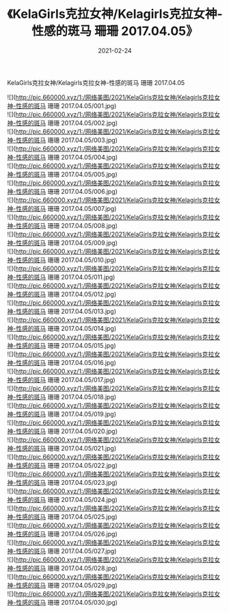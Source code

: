 ﻿---
layout: post
title:  《KelaGirls克拉女神/Kelagirls克拉女神-性感的斑马 珊珊 2017.04.05》
date:   2021-02-24
img: http://pic.660000.xyz/1:/网络美图/2021/KelaGirls克拉女神/Kelagirls克拉女神-性感的斑马 珊珊 2017.04.05/000.jpg
categories: [美女, 清纯, 唯美]
---

KelaGirls克拉女神/Kelagirls克拉女神-性感的斑马 珊珊 2017.04.05

 ![](http://pic.660000.xyz/1:/网络美图/2021/KelaGirls克拉女神/Kelagirls克拉女神-性感的斑马 珊珊 2017.04.05/001.jpg) <br>![](http://pic.660000.xyz/1:/网络美图/2021/KelaGirls克拉女神/Kelagirls克拉女神-性感的斑马 珊珊 2017.04.05/002.jpg) <br>![](http://pic.660000.xyz/1:/网络美图/2021/KelaGirls克拉女神/Kelagirls克拉女神-性感的斑马 珊珊 2017.04.05/003.jpg) <br>![](http://pic.660000.xyz/1:/网络美图/2021/KelaGirls克拉女神/Kelagirls克拉女神-性感的斑马 珊珊 2017.04.05/004.jpg) <br>![](http://pic.660000.xyz/1:/网络美图/2021/KelaGirls克拉女神/Kelagirls克拉女神-性感的斑马 珊珊 2017.04.05/005.jpg) <br>![](http://pic.660000.xyz/1:/网络美图/2021/KelaGirls克拉女神/Kelagirls克拉女神-性感的斑马 珊珊 2017.04.05/006.jpg) <br>![](http://pic.660000.xyz/1:/网络美图/2021/KelaGirls克拉女神/Kelagirls克拉女神-性感的斑马 珊珊 2017.04.05/007.jpg) <br>![](http://pic.660000.xyz/1:/网络美图/2021/KelaGirls克拉女神/Kelagirls克拉女神-性感的斑马 珊珊 2017.04.05/008.jpg) <br>![](http://pic.660000.xyz/1:/网络美图/2021/KelaGirls克拉女神/Kelagirls克拉女神-性感的斑马 珊珊 2017.04.05/009.jpg) <br>![](http://pic.660000.xyz/1:/网络美图/2021/KelaGirls克拉女神/Kelagirls克拉女神-性感的斑马 珊珊 2017.04.05/010.jpg) <br>![](http://pic.660000.xyz/1:/网络美图/2021/KelaGirls克拉女神/Kelagirls克拉女神-性感的斑马 珊珊 2017.04.05/011.jpg) <br>![](http://pic.660000.xyz/1:/网络美图/2021/KelaGirls克拉女神/Kelagirls克拉女神-性感的斑马 珊珊 2017.04.05/012.jpg) <br>![](http://pic.660000.xyz/1:/网络美图/2021/KelaGirls克拉女神/Kelagirls克拉女神-性感的斑马 珊珊 2017.04.05/013.jpg) <br>![](http://pic.660000.xyz/1:/网络美图/2021/KelaGirls克拉女神/Kelagirls克拉女神-性感的斑马 珊珊 2017.04.05/014.jpg) <br>![](http://pic.660000.xyz/1:/网络美图/2021/KelaGirls克拉女神/Kelagirls克拉女神-性感的斑马 珊珊 2017.04.05/015.jpg) <br>![](http://pic.660000.xyz/1:/网络美图/2021/KelaGirls克拉女神/Kelagirls克拉女神-性感的斑马 珊珊 2017.04.05/016.jpg) <br>![](http://pic.660000.xyz/1:/网络美图/2021/KelaGirls克拉女神/Kelagirls克拉女神-性感的斑马 珊珊 2017.04.05/017.jpg) <br>![](http://pic.660000.xyz/1:/网络美图/2021/KelaGirls克拉女神/Kelagirls克拉女神-性感的斑马 珊珊 2017.04.05/018.jpg) <br>![](http://pic.660000.xyz/1:/网络美图/2021/KelaGirls克拉女神/Kelagirls克拉女神-性感的斑马 珊珊 2017.04.05/019.jpg) <br>![](http://pic.660000.xyz/1:/网络美图/2021/KelaGirls克拉女神/Kelagirls克拉女神-性感的斑马 珊珊 2017.04.05/020.jpg) <br>![](http://pic.660000.xyz/1:/网络美图/2021/KelaGirls克拉女神/Kelagirls克拉女神-性感的斑马 珊珊 2017.04.05/021.jpg) <br>![](http://pic.660000.xyz/1:/网络美图/2021/KelaGirls克拉女神/Kelagirls克拉女神-性感的斑马 珊珊 2017.04.05/022.jpg) <br>![](http://pic.660000.xyz/1:/网络美图/2021/KelaGirls克拉女神/Kelagirls克拉女神-性感的斑马 珊珊 2017.04.05/023.jpg) <br>![](http://pic.660000.xyz/1:/网络美图/2021/KelaGirls克拉女神/Kelagirls克拉女神-性感的斑马 珊珊 2017.04.05/024.jpg) <br>![](http://pic.660000.xyz/1:/网络美图/2021/KelaGirls克拉女神/Kelagirls克拉女神-性感的斑马 珊珊 2017.04.05/025.jpg) <br>![](http://pic.660000.xyz/1:/网络美图/2021/KelaGirls克拉女神/Kelagirls克拉女神-性感的斑马 珊珊 2017.04.05/026.jpg) <br>![](http://pic.660000.xyz/1:/网络美图/2021/KelaGirls克拉女神/Kelagirls克拉女神-性感的斑马 珊珊 2017.04.05/027.jpg) <br>![](http://pic.660000.xyz/1:/网络美图/2021/KelaGirls克拉女神/Kelagirls克拉女神-性感的斑马 珊珊 2017.04.05/028.jpg) <br>![](http://pic.660000.xyz/1:/网络美图/2021/KelaGirls克拉女神/Kelagirls克拉女神-性感的斑马 珊珊 2017.04.05/029.jpg) <br>![](http://pic.660000.xyz/1:/网络美图/2021/KelaGirls克拉女神/Kelagirls克拉女神-性感的斑马 珊珊 2017.04.05/030.jpg) <br>